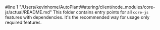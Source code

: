 #line 1 "/Users/kevinhome/AutoPlantWatering/client/node_modules/core-js/actual/README.md"
This folder contains entry points for all `core-js` features with dependencies. It's the recommended way for usage only required features.
